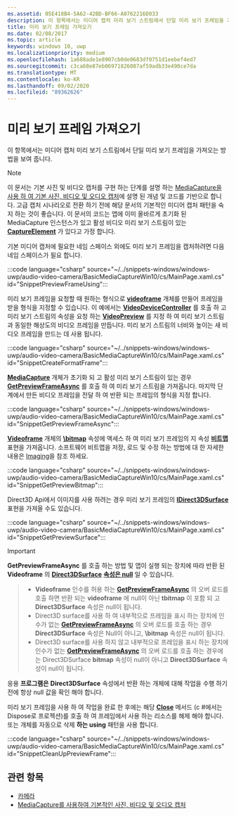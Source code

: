 ```yaml
---
ms.assetid: 05E418B4-5A62-42BD-BF66-A0762216D033
description: 이 항목에서는 미디어 캡처 미리 보기 스트림에서 단일 미리 보기 프레임을 가져오는 방법을 보여 줍니다.
title: 미리 보기 프레임 가져오기
ms.date: 02/08/2017
ms.topic: article
keywords: windows 10, uwp
ms.localizationpriority: medium
ms.openlocfilehash: 1a688ade1e8907cb0de0683df0751d1eebef4ed7
ms.sourcegitcommit: c3ca68e87eb06971826087af59adb33e490ce7da
ms.translationtype: MT
ms.contentlocale: ko-KR
ms.lasthandoff: 09/02/2020
ms.locfileid: "89362626"
---
```

# <a name="get-a-preview-frame"></a>미리 보기 프레임 가져오기


이 항목에서는 미디어 캡처 미리 보기 스트림에서 단일 미리 보기 프레임을 가져오는 방법을 보여 줍니다.

> [!NOTE] 
> 이 문서는 기본 사진 및 비디오 캡처를 구현 하는 단계를 설명 하는 [MediaCapture을 사용 하 여 기본 사진, 비디오 및 오디오 캡처](basic-photo-video-and-audio-capture-with-MediaCapture.md)에 설명 된 개념 및 코드를 기반으로 합니다. 고급 캡처 시나리오로 전환 하기 전에 해당 문서의 기본적인 미디어 캡처 패턴을 숙지 하는 것이 좋습니다. 이 문서의 코드는 앱에 이미 올바르게 초기화 된 MediaCapture 인스턴스가 있고 활성 비디오 미리 보기 스트림이 있는 [**CaptureElement**](/uwp/api/Windows.UI.Xaml.Controls.CaptureElement) 가 있다고 가정 합니다.

기본 미디어 캡처에 필요한 네임 스페이스 외에도 미리 보기 프레임을 캡처하려면 다음 네임 스페이스가 필요 합니다.

:::code language="csharp" source="~/../snippets-windows/windows-uwp/audio-video-camera/BasicMediaCaptureWin10/cs/MainPage.xaml.cs" id="SnippetPreviewFrameUsing":::

미리 보기 프레임을 요청할 때 원하는 형식으로 [**videoframe**](/uwp/api/Windows.Media.VideoFrame) 개체를 만들어 프레임을 받을 형식을 지정할 수 있습니다. 이 예에서는 [**VideoDeviceController**](/uwp/api/windows.media.devices.videodevicecontroller.getmediastreamproperties) 를 호출 하 고 미리 보기 스트림의 속성을 요청 하는 [**VideoPreview**](/uwp/api/Windows.Media.Capture.MediaStreamType) 를 지정 하 여 미리 보기 스트림과 동일한 해상도의 비디오 프레임을 만듭니다. 미리 보기 스트림의 너비와 높이는 새 비디오 프레임을 만드는 데 사용 됩니다.

:::code language="csharp" source="~/../snippets-windows/windows-uwp/audio-video-camera/BasicMediaCaptureWin10/cs/MainPage.xaml.cs" id="SnippetCreateFormatFrame":::

[**MediaCapture**](/uwp/api/Windows.Media.Capture.MediaCapture) 개체가 초기화 되 고 활성 미리 보기 스트림이 있는 경우 [**GetPreviewFrameAsync**](/uwp/api/windows.media.capture.mediacapture.getpreviewframeasync) 를 호출 하 여 미리 보기 스트림을 가져옵니다. 마지막 단계에서 만든 비디오 프레임을 전달 하 여 반환 되는 프레임의 형식을 지정 합니다.

:::code language="csharp" source="~/../snippets-windows/windows-uwp/audio-video-camera/BasicMediaCaptureWin10/cs/MainPage.xaml.cs" id="SnippetGetPreviewFrameAsync":::

[**Videoframe**](/uwp/api/Windows.Media.VideoFrame) 개체의 [**\bitmap**](/uwp/api/windows.media.videoframe.softwarebitmap) 속성에 액세스 하 여 미리 보기 프레임의 지 속성 [**비트맵**](/uwp/api/Windows.Graphics.Imaging.SoftwareBitmap) 표현을 가져옵니다. 소프트웨어 비트맵을 저장, 로드 및 수정 하는 방법에 대 한 자세한 내용은 [Imaging](imaging.md)을 참조 하세요.

:::code language="csharp" source="~/../snippets-windows/windows-uwp/audio-video-camera/BasicMediaCaptureWin10/cs/MainPage.xaml.cs" id="SnippetGetPreviewBitmap":::

Direct3D Api에서 이미지를 사용 하려는 경우 미리 보기 프레임의 [**IDirect3DSurface**](/uwp/api/Windows.Graphics.DirectX.Direct3D11.IDirect3DSurface) 표현을 가져올 수도 있습니다.

:::code language="csharp" source="~/../snippets-windows/windows-uwp/audio-video-camera/BasicMediaCaptureWin10/cs/MainPage.xaml.cs" id="SnippetGetPreviewSurface":::

> [!IMPORTANT]
> **GetPreviewFrameAsync** 를 호출 하는 방법 및 앱이 실행 되는 장치에 따라 반환 된 **Videoframe** 의 [**Direct3DSurface**](/uwp/api/windows.media.videoframe.direct3dsurface) [**속성은 null**](/uwp/api/windows.media.videoframe.softwarebitmap) 일 수 있습니다.

> - **Videoframe** 인수를 허용 하는 [**GetPreviewFrameAsync**](/uwp/api/windows.media.capture.mediacapture.getpreviewframeasync) 의 오버 로드를 호출 하면 반환 되는 **videoframe** 에 null이 아닌 **tbitmap** 이 포함 되 고 **Direct3DSurface** 속성은 null이 됩니다.
> - Direct3D surface를 사용 하 여 내부적으로 프레임을 표시 하는 장치에 인수가 없는 [**GetPreviewFrameAsync**](/uwp/api/windows.media.capture.mediacapture.getpreviewframeasync) 의 오버 로드를 호출 하는 경우 **Direct3DSurface** 속성은 Null이 아니고, **\bitmap** 속성은 null이 됩니다.
> - Direct3D surface를 사용 하지 않고 내부적으로 프레임을 표시 하는 장치에 인수가 없는 [**GetPreviewFrameAsync**](/uwp/api/windows.media.capture.mediacapture.getpreviewframeasync) 의 오버 로드를 호출 하는 경우에는 Direct3DSurface **bitmap** 속성이 null이 아니고 **Direct3DSurface** 속성이 null이 됩니다.

응용 **프로그램은** **Direct3DSurface** 속성에서 반환 하는 개체에 대해 작업을 수행 하기 전에 항상 null 값을 확인 해야 합니다.

미리 보기 프레임을 사용 하 여 작업을 완료 한 후에는 해당 [**Close**](/uwp/api/windows.media.videoframe.close) 메서드 (c #에서는 Dispose로 프로젝션)를 호출 하 여 프레임에서 사용 하는 리소스를 해제 해야 합니다. 또는 개체를 자동으로 삭제 **하는 using** 패턴을 사용 합니다.

:::code language="csharp" source="~/../snippets-windows/windows-uwp/audio-video-camera/BasicMediaCaptureWin10/cs/MainPage.xaml.cs" id="SnippetCleanUpPreviewFrame":::

## <a name="related-topics"></a>관련 항목

* [카메라](camera.md)
* [MediaCapture를 사용하여 기본적인 사진, 비디오 및 오디오 캡처](basic-photo-video-and-audio-capture-with-MediaCapture.md)
 

 
